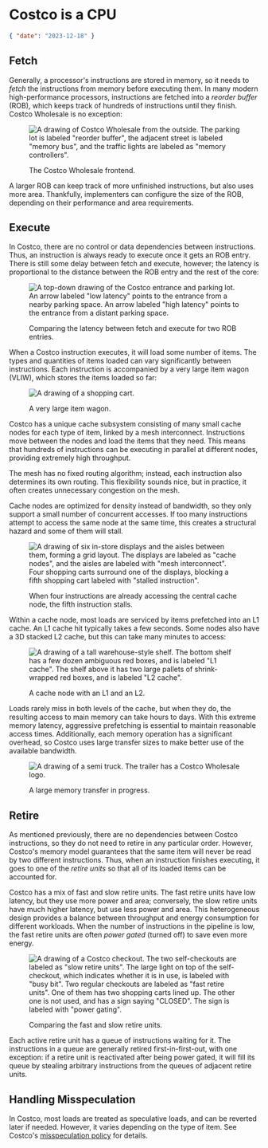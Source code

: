 # Costco is a CPU

```json
{ "date": "2023-12-18" }
```

## Fetch

Generally, a processor's instructions are stored in memory, so it needs to _fetch_ the instructions from memory before executing them. In many modern high-performance processors, instructions are fetched into a _reorder buffer_ (ROB), which keeps track of hundreds of instructions until they finish. Costco Wholesale is no exception:

<figure>

![A drawing of Costco Wholesale from the outside. The parking lot is labeled "reorder buffer", the adjacent street is labeled "memory bus", and the traffic lights are labeled as "memory controllers".](/images/costco-frontend.png)

<figcaption>The Costco Wholesale frontend.</figcaption>
</figure>

A larger ROB can keep track of more unfinished instructions, but also uses more area. Thankfully, implementers can configure the size of the ROB, depending on their performance and area requirements.

## Execute

In Costco, there are no control or data dependencies between instructions. Thus, an instruction is always ready to execute once it gets an ROB entry. There is still some delay between fetch and execute, however; the latency is proportional to the distance between the ROB entry and the rest of the core:

<figure>

![A top-down drawing of the Costco entrance and parking lot. An arrow labeled "low latency" points to the entrance from a nearby parking space. An arrow labeled "high latency" points to the entrance from a distant parking space.](/images/costco-fetch-execute-latency.png)

<figcaption>Comparing the latency between fetch and execute for two ROB entries.</figcaption>
</figure>

When a Costco instruction executes, it will load some number of items. The types and quantities of items loaded can vary significantly between instructions. Each instruction is accompanied by a very large item wagon (VLIW), which stores the items loaded so far:

<figure>

![A drawing of a shopping cart.](/images/costco-vliw.png)

<figcaption>A very large item wagon.</figcaption>
</figure>

Costco has a unique cache subsystem consisting of many small cache nodes for each type of item, linked by a mesh interconnect. Instructions move between the nodes and load the items that they need. This means that hundreds of instructions can be executing in parallel at different nodes, providing extremely high throughput.

The mesh has no fixed routing algorithm; instead, each instruction also determines its own routing. This flexibility sounds nice, but in practice, it often creates unnecessary congestion on the mesh.

Cache nodes are optimized for density instead of bandwidth, so they only support a small number of concurrent accesses. If too many instructions attempt to access the same node at the same time, this creates a structural hazard and some of them will stall.

<figure>

![A drawing of six in-store displays and the aisles between them, forming a grid layout. The displays are labeled as "cache nodes", and the aisles are labeled with "mesh interconnect". Four shopping carts surround one of the displays, blocking a fifth shopping cart labeled with "stalled instruction".](/images/costco-mesh.png)

<figcaption>When four instructions are already accessing the central cache node, the fifth instruction stalls.</figcaption>
</figure>

Within a cache node, most loads are serviced by items prefetched into an L1 cache. An L1 cache hit typically takes a few seconds. Some nodes also have a 3D stacked L2 cache, but this can take many minutes to access:

<figure>

![A drawing of a tall warehouse-style shelf. The bottom shelf has a few dozen ambiguous red boxes, and is labeled "L1 cache". The shelf above it has two large pallets of shrink-wrapped red boxes, and is labeled "L2 cache".](/images/costco-3d-cache.png)

<figcaption>A cache node with an L1 and an L2.</figcaption>
</figure>

Loads rarely miss in both levels of the cache, but when they do, the resulting access to main memory can take hours to days. With this extreme memory latency, aggressive prefetching is essential to maintain reasonable access times. Additionally, each memory operation has a significant overhead, so Costco uses large transfer sizes to make better use of the available bandwidth.

<figure>

![A drawing of a semi truck. The trailer has a Costco Wholesale logo.](/images/costco-memory-transfer.png)

<figcaption>A large memory transfer in progress.</figcaption>
</figure>

## Retire

As mentioned previously, there are no dependencies between Costco instructions, so they do not need to retire in any particular order. However, Costco's memory model guarantees that the same item will never be read by two different instructions. Thus, when an instruction finishes executing, it goes to one of the _retire units_ so that all of its loaded items can be accounted for.

Costco has a mix of fast and slow retire units. The fast retire units have low latency, but they use more power and area; conversely, the slow retire units have much higher latency, but use less power and area. This heterogeneous design provides a balance between throughput and energy consumption for different workloads. When the number of instructions in the pipeline is low, the fast retire units are often _power gated_ (turned off) to save even more energy.

<figure>

![A drawing of a Costco checkout. The two self-checkouts are labeled as "slow retire units". The large light on top of the self-checkout, which indicates whether it is in use, is labeled with "busy bit". Two regular checkouts are labeled as "fast retire units". One of them has two shopping carts lined up. The other one is not used, and has a sign saying "CLOSED". The sign is labeled with "power gating".](/images/costco-retire.png)

<figcaption>Comparing the fast and slow retire units.</figcaption>
</figure>

Each active retire unit has a queue of instructions waiting for it. The instructions in a queue are generally retired first-in-first-out, with one exception: if a retire unit is reactivated after being power gated, it will fill its queue by stealing arbitrary instructions from the queues of adjacent retire units.

## Handling Misspeculation

In Costco, most loads are treated as speculative loads, and can be reverted later if needed. However, it varies depending on the type of item. See Costco's [misspeculation policy](https://customerservice.costco.com/app/answers/answer_view/a_id/1191) for details.
